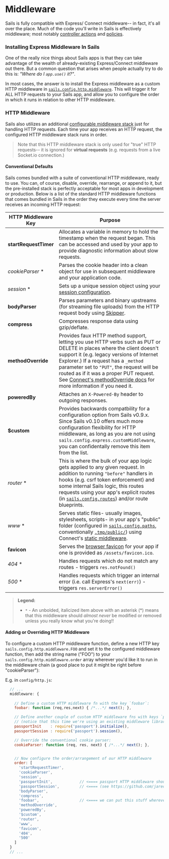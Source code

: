 # Middleware

Sails is fully compatible with Express/ Connect middleware-- in fact, it's all over the place.  Much of the code you'll write in Sails is effectively middleware; most notably [controller actions]() and [policies]().


### Installing Express Middleware In Sails

One of the really nice things about Sails apps is that they can take advantage of the wealth of already-existing Express/Connect middleware out there.  But a common question that arises when people actually try to do this is: _"Where do I `app.use()` it?"_.

In most cases, the answer is to install the Express middleware as a custom HTTP middleware in [`sails.config.http.middleware`]().  This will trigger it for ALL HTTP requests to your Sails app, and allow you to configure the order in which it runs in relation to other HTTP middleware.


### HTTP Middleware

Sails also utilizes an additional [configurable middleware stack]() just for handling HTTP requests.  Each time your app receives an HTTP request, the configured HTTP middleware stack runs in order.

> Note that this HTTP middleware stack is only used for "true" HTTP requests-- it is ignored for **virtual requests** (e.g. requests from a live Socket.io connection.)



#### Conventional Defaults

Sails comes bundled with a suite of conventional HTTP middleware, ready to use.  You can, of course, disable, override, rearrange, or append to it, but the pre-installed stack is perfectly acceptable for most apps in development or production.  Below is a list of the standard HTTP middleware functions that comes bundled in Sails in the order they execute every time the server receives an incoming HTTP request:

 HTTP Middleware Key       | Purpose
 ------------------------- | ------------
 **startRequestTimer**     | Allocates a variable in memory to hold the timestamp when the request began.  This can be accessed and used by your app to provide diagnostic information about slow requests.
 _cookieParser_ *          | Parses the cookie header into a clean object for use in subsequent middleware and your application code.
 _session_ *               | Sets up a unique session object using your [session configuration]().
 **bodyParser**            | Parses parameters and binary upstreams (for streaming file uploads) from the HTTP request body using [Skipper]().
 **compress**              | Compresses response data using gzip/deflate.
 **methodOverride**        | Provides faux HTTP method support, letting you use HTTP verbs such as PUT or DELETE in places where the client doesn't support it (e.g. legacy versions of Internet Explorer.)  If a request has a `_method` parameter set to `"PUT"`, the request will be routed as if it was a proper PUT request.  See [Connect's methodOverride docs](http://www.senchalabs.org/connect/methodOverride.html) for more information if you need it.
 **poweredBy**             | Attaches an `X-Powered-By` header to outgoing responses.
 **$custom**               | Provides backwards compatbility for a configuration option from Sails v0.9.x.  Since Sails v0.10 offers much more configuration flexibility for HTTP middleware, as long as you are not using `sails.config.express.customMiddleware`, you can confidentally remove this item from the list.
 _router_ *                | This is where the bulk of your app logic gets applied to any given request.  In addition to running `"before"` handlers in hooks (e.g. csrf token enforcement) and some internal Sails logic, this routes requests using your app's explicit routes (in [`sails.config.routes`]()) and/or route blueprints.
 _www_ *                   | Serves static files- usually images, stylesheets, scripts- in your app's "public" folder (configured in [`sails.config.paths`](), conventionally [`.tmp/public/`]()) using Connect's [static middleware](http://www.senchalabs.org/connect/static.html).
 **favicon**               | Serves the [browser favicon](http://en.wikipedia.org/wiki/Favicon) for your app if one is provided as `/assets/favicon.ico`.
 _404_ *                   | Handles requests which do not match any routes - triggers `res.notFound()`  <!-- technically, this emits the `router:request:404` event)  -->
 _500_ *                   | Handles requests which trigger an internal error (i.e. call Express's `next(err)`)  - triggers `res.serverError()` <!-- technically, this emits the `router:request:500` event)  -->

> **Legend:**
>
> + `*` - An unbolded, italicized item above with an asterisk (*) means that this middleware should _almost never_ be modified or removed unless you really know what you're doing!!



#### Adding or Overriding HTTP Middleware

To configure a custom HTTP middleware function, define a new HTTP key `sails.config.http.middleware.FOO` and set it to the configured middleware function, then add the string name ("FOO") to your `sails.config.http.middleware.order` array wherever you'd like it to run in the middleware chain (a good place to put it might be right before "cookieParser"):

E.g. in `config/http.js`:

```js
  // ...
  middleware: {
    
    // Define a custom HTTP middleware fn with the key `foobar`:
    foobar: function (req,res,next) { /*...*/ next(); },

    // Define another couple of custom HTTP middleware fns with keys `passportInit` and `passportSession`
    // (notice that this time we're using an existing middleware library from npm)
    passportInit    : require('passport').initialize(),
    passportSession : require('passport').session(),

    // Override the conventional cookie parser:
    cookieParser: function (req, res, next) { /*...*/ next(); },


    // Now configure the order/arrangement of our HTTP middleware
    order: [
      'startRequestTimer',
      'cookieParser',
      'session',
      'passportInit',            // <==== passport HTTP middleware should run after "session"
      'passportSession',         // <==== (see https://github.com/jaredhanson/passport#middleware)
      'bodyParser',
      'compress',
      'foobar',                  // <==== we can put this stuff wherever we want
      'methodOverride',
      'poweredBy',
      '$custom',
      'router',
      'www',
      'favicon',
      '404',
      '500'
    ]
  }
  // ...
```


<!--

  TODO:

### Advanced Express Middleware In Sails

You can actually do this in a few different ways, depending on your needs.



Generally, the following best-practices apply:

If you want a middleware function 
 
+ If you want a piece of middleware to run only when your app's explicit or blueprint routes are matched, you should include it as a policy.
+ this will run passport for all incoming http requests, including images, css, etc.

If you want a middleware function to run for all you should include it at the top of your `config/routes.js` as a wildcard route.  for your controller (both HTTP and virtual) requests
-->





<docmeta name="uniqueID" value="middleware198259">
<docmeta name="displayName" value="Middleware">
